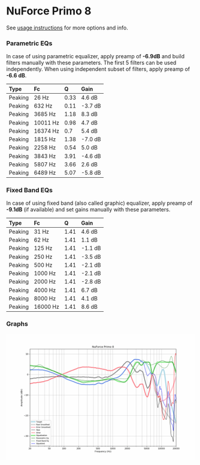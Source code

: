 # NuForce Primo 8
See [usage instructions](https://github.com/jaakkopasanen/AutoEq#usage) for more options and info.

### Parametric EQs
In case of using parametric equalizer, apply preamp of **-6.9dB** and build filters manually
with these parameters. The first 5 filters can be used independently.
When using independent subset of filters, apply preamp of **-6.6 dB**.

| Type    | Fc       |    Q | Gain    |
|:--------|:---------|:-----|:--------|
| Peaking | 26 Hz    | 0.33 | 4.6 dB  |
| Peaking | 632 Hz   | 0.11 | -3.7 dB |
| Peaking | 3685 Hz  | 1.18 | 8.3 dB  |
| Peaking | 10011 Hz | 0.98 | 4.7 dB  |
| Peaking | 16374 Hz | 0.7  | 5.4 dB  |
| Peaking | 1815 Hz  | 1.38 | -7.0 dB |
| Peaking | 2258 Hz  | 0.54 | 5.0 dB  |
| Peaking | 3843 Hz  | 3.91 | -4.6 dB |
| Peaking | 5807 Hz  | 3.66 | 2.6 dB  |
| Peaking | 6489 Hz  | 5.07 | -5.8 dB |

### Fixed Band EQs
In case of using fixed band (also called graphic) equalizer, apply preamp of **-9.1dB**
(if available) and set gains manually with these parameters.

| Type    | Fc       |    Q | Gain    |
|:--------|:---------|:-----|:--------|
| Peaking | 31 Hz    | 1.41 | 4.6 dB  |
| Peaking | 62 Hz    | 1.41 | 1.1 dB  |
| Peaking | 125 Hz   | 1.41 | -1.1 dB |
| Peaking | 250 Hz   | 1.41 | -3.5 dB |
| Peaking | 500 Hz   | 1.41 | -2.1 dB |
| Peaking | 1000 Hz  | 1.41 | -2.1 dB |
| Peaking | 2000 Hz  | 1.41 | -2.8 dB |
| Peaking | 4000 Hz  | 1.41 | 6.7 dB  |
| Peaking | 8000 Hz  | 1.41 | 4.1 dB  |
| Peaking | 16000 Hz | 1.41 | 8.6 dB  |

### Graphs
![](./NuForce%20Primo%208.png)